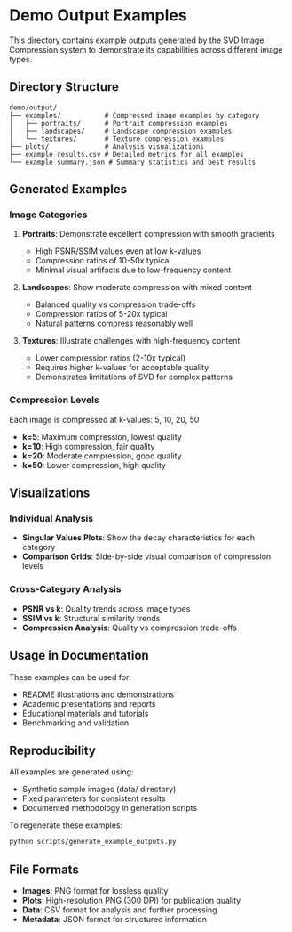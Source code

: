# Demo Output Examples

This directory contains example outputs generated by the SVD Image Compression system to demonstrate its capabilities across different image types.

## Directory Structure

```
demo/output/
├── examples/           # Compressed image examples by category
│   ├── portraits/      # Portrait compression examples
│   ├── landscapes/     # Landscape compression examples
│   └── textures/       # Texture compression examples
├── plots/              # Analysis visualizations
├── example_results.csv # Detailed metrics for all examples
└── example_summary.json # Summary statistics and best results
```

## Generated Examples

### Image Categories

1. **Portraits**: Demonstrate excellent compression with smooth gradients
   - High PSNR/SSIM values even at low k-values
   - Compression ratios of 10-50x typical
   - Minimal visual artifacts due to low-frequency content

2. **Landscapes**: Show moderate compression with mixed content
   - Balanced quality vs compression trade-offs
   - Compression ratios of 5-20x typical
   - Natural patterns compress reasonably well

3. **Textures**: Illustrate challenges with high-frequency content
   - Lower compression ratios (2-10x typical)
   - Requires higher k-values for acceptable quality
   - Demonstrates limitations of SVD for complex patterns

### Compression Levels

Each image is compressed at k-values: 5, 10, 20, 50
- **k=5**: Maximum compression, lowest quality
- **k=10**: High compression, fair quality
- **k=20**: Moderate compression, good quality  
- **k=50**: Lower compression, high quality

## Visualizations

### Individual Analysis
- **Singular Values Plots**: Show the decay characteristics for each category
- **Comparison Grids**: Side-by-side visual comparison of compression levels

### Cross-Category Analysis
- **PSNR vs k**: Quality trends across image types
- **SSIM vs k**: Structural similarity trends
- **Compression Analysis**: Quality vs compression trade-offs

## Usage in Documentation

These examples can be used for:
- README illustrations and demonstrations
- Academic presentations and reports
- Educational materials and tutorials
- Benchmarking and validation

## Reproducibility

All examples are generated using:
- Synthetic sample images (data/ directory)
- Fixed parameters for consistent results
- Documented methodology in generation scripts

To regenerate these examples:
```bash
python scripts/generate_example_outputs.py
```

## File Formats

- **Images**: PNG format for lossless quality
- **Plots**: High-resolution PNG (300 DPI) for publication quality
- **Data**: CSV format for analysis and further processing
- **Metadata**: JSON format for structured information
